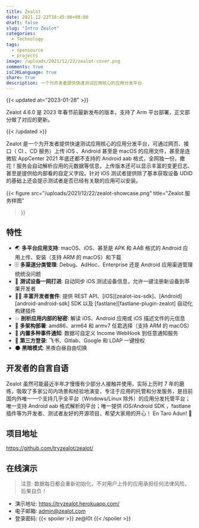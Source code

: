 ```yaml
---
title: Zealot
date: 2021-12-22T18:45:06+08:00
draft: false
slug: "Intro Zealot"
categories:
  - Technology
tags:
  - opensource
  - projects
image: /uploads/2021/12/22/zealot-cover.png
comments: true
isCJKLanguage: true
share: true
description: 一个为开发者提供快速测试应用核心的应用分发平台
---
```


{{< updated at="2023-01-28" >}}

Zealot 4.6.0 是 2023 年春节前最新发布的版本，支持了 Arm 平台部署，正文部分做了对应的更新。

{{< /updated >}}

Zealot 是一个为开发者提供快速测试应用核心的应用分发平台，可通过网页、接口（ CI 、CD 服务）上传 iOS 、Android 甚至是 macOS 的应用文件，甚至是连微软 AppCenter 2021 年底还都不支持的 Android aab 格式，全网独一份，撒花！服务会自动解析应用的元数据等信息，上传版本还可以显示丰富的变更日志、甚至是提供给内部看的自定义字段。针对 iOS 测试者提供除了基本获取设备 UDID 的基础上还会提示测试者是否已经有关联的应用可以安装。

{{< figure src="/uploads/2021/12/22/zealot-showcase.png"
    title="Zealot 服务样图"
>}}

## 特性

- 🌏 **多平台应用支持**: macOS、iOS、甚至是 APK 和 AAB 格式的 Android 应用上传、安装（支持 ARM 的 macOS）和下载
- 🗄 **多渠道分类管理**: Debug、AdHoc、Enterprise 还是 Android 应用渠道管理统统没问题
- 📱 **测试设备一网打进**: 自动同步 iOS 测试设备信息，允许一键注册新设备到苹果开发者
- 🧑‍💻 **丰富开发者套件**: 提供 REST API、[iOS][zealot-ios-sdk]、[Android][android-android-sdk] SDK 以及 [fastlane][fastlane-plugin-zealot] 自动化构建插件
- 💥 **剖析应用内部的秘密**: 解读 iOS、Android 应用或 iOS 描述文件的元信息
- 🎳 **多架构部署**: amd86、arm64 和 armv7 任君选择（支持 ARM 的 macOS）
- 🚨 **内置多种事件通知**: 数据可自定义 Income WebHook 到任意通知服务
- 🔑 **第三方登录**: 飞书、Gitlab、Google 和 LDAP 一键授权
- 🌑 **黑暗模式**: 黑夜白昼自由切换

## 开发者的自言自语

Zealot 虽然可能最近半年才慢慢有少部分人接触并使用，实际上历时 7 年的磨练，吸取了多家公司内场景和经验地演变，专注于应用的托管和分发服务，是目前国内外唯一一个支持几乎全平台（Windows/Linux 除外）的应用分发托管平台；唯一支持 Android aab 格式解析的平台；唯一提供 iOS/Android SDK ，fastlane 插件等为开发者、测试者友好的开源项目，希望大家用的开心！ En Taro Adun! 🖖

## 项目地址

https://github.com/tryzealot/zealot/

## 在线演示

> 注意: 数据每日都会重新初始化，不对用户上传的应用承担任何法律风险，后果自负！

- 演示地址: https://tryzealot.herokuapp.com/
- 电子邮箱: admin@zealot.com
- 登录密码: {{< spoiler >}} ze@l0t {{< /spoiler >}}
